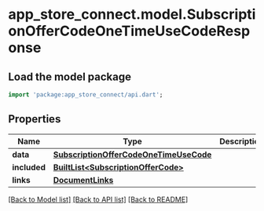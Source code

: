 # app_store_connect.model.SubscriptionOfferCodeOneTimeUseCodeResponse

## Load the model package
```dart
import 'package:app_store_connect/api.dart';
```

## Properties
Name | Type | Description | Notes
------------ | ------------- | ------------- | -------------
**data** | [**SubscriptionOfferCodeOneTimeUseCode**](SubscriptionOfferCodeOneTimeUseCode.md) |  | 
**included** | [**BuiltList&lt;SubscriptionOfferCode&gt;**](SubscriptionOfferCode.md) |  | [optional] 
**links** | [**DocumentLinks**](DocumentLinks.md) |  | 

[[Back to Model list]](../README.md#documentation-for-models) [[Back to API list]](../README.md#documentation-for-api-endpoints) [[Back to README]](../README.md)


